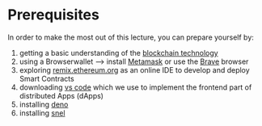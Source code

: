 # Prerequisites
In order to make the most out of this lecture, you can prepare yourself by:   
1. getting a basic understanding of the [blockchain technology](https://github.com/michael-spengler/distributed-ledger-technology-hands-on-lecture/blob/main/blockchain-and-defi-basics/blockchain-basics.md)    
2. using a Browserwallet --> install [Metamask](https://metamask.io/) or use the [Brave](https://brave.com) browser   
3. exploring [remix.ethereum.org](https://remix.ethereum.org/) as an online IDE to develop and deploy Smart Contracts        
4. downloading [vs code](https://code.visualstudio.com/insiders/) which we use to implement the frontend part of distributed Apps (dApps)  
5. installing [deno](https://deno.land/)   
6. installing [snel](https://deno.land/x/snel#what-do-i-need-to-start-using-snel)   


